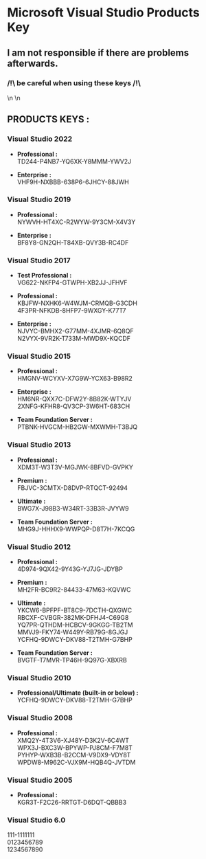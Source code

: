 # Microsoft Visual Studio Products Key  
## I am not responsible if there are problems afterwards.  
### /!\ be careful when using these keys /!\  
\n
\n
## PRODUCTS KEYS :  

### Visual Studio 2022  
- __Professional :__  
TD244-P4NB7-YQ6XK-Y8MMM-YWV2J  

- __Enterprise :__  
VHF9H-NXBBB-638P6-6JHCY-88JWH  


### Visual Studio 2019  
- __Professional :__  
NYWVH-HT4XC-R2WYW-9Y3CM-X4V3Y  

- __Enterprise :__  
BF8Y8-GN2QH-T84XB-QVY3B-RC4DF  


### Visual Studio 2017  
- __Test Professional :__  
VG622-NKFP4-GTWPH-XB2JJ-JFHVF  

- __Professional :__  
KBJFW-NXHK6-W4WJM-CRMQB-G3CDH  
4F3PR-NFKDB-8HFP7-9WXGY-K77T7  

- __Enterprise :__  
NJVYC-BMHX2-G77MM-4XJMR-6Q8QF  
N2VYX-9VR2K-T733M-MWD9X-KQCDF  


### Visual Studio 2015  
- __Professional :__  
HMGNV-WCYXV-X7G9W-YCX63-B98R2  

- __Enterprise :__  
HM6NR-QXX7C-DFW2Y-8B82K-WTYJV  
2XNFG-KFHR8-QV3CP-3W6HT-683CH  

- __Team Foundation Server :__  
PTBNK-HVGCM-HB2GW-MXWMH-T3BJQ  


### Visual Studio 2013  
- __Professional :__  
XDM3T-W3T3V-MGJWK-8BFVD-GVPKY  

- __Premium :__  
FBJVC-3CMTX-D8DVP-RTQCT-92494  

- __Ultimate :__  
BWG7X-J98B3-W34RT-33B3R-JVYW9  

- __Team Foundation Server :__  
MHG9J-HHHX9-WWPQP-D8T7H-7KCQG  


### Visual Studio 2012  
- __Professional :__  
4D974-9QX42-9Y43G-YJ7JG-JDYBP  

- __Premium :__  
MH2FR-BC9R2-84433-47M63-KQVWC  

- __Ultimate :__  
YKCW6-BPFPF-BT8C9-7DCTH-QXGWC  
RBCXF-CVBGR-382MK-DFHJ4-C69G8  
YQ7PR-QTHDM-HCBCV-9GKGG-TB2TM  
MMVJ9-FKY74-W449Y-RB79G-8GJGJ  
YCFHQ-9DWCY-DKV88-T2TMH-G7BHP  

- __Team Foundation Server :__  
BVGTF-T7MVR-TP46H-9Q97G-XBXRB  


### Visual Studio 2010  
- __Professional/Ultimate (built-in or below) :__  
YCFHQ-9DWCY-DKV88-T2TMH-G7BHP  


### Visual Studio 2008  
- __Professional :__  
XMQ2Y-4T3V6-XJ48Y-D3K2V-6C4WT  
WPX3J-BXC3W-BPYWP-PJ8CM-F7M8T  
PYHYP-WXB3B-B2CCM-V9DX9-VDY8T  
WPDW8-M962C-VJX9M-HQB4Q-JVTDM  


### Visual Studio 2005  
- __Professional :__  
KGR3T-F2C26-RRTGT-D6DQT-QBBB3  

### Visual Studio 6.0  
111-1111111  
0123456789  
1234567890  
